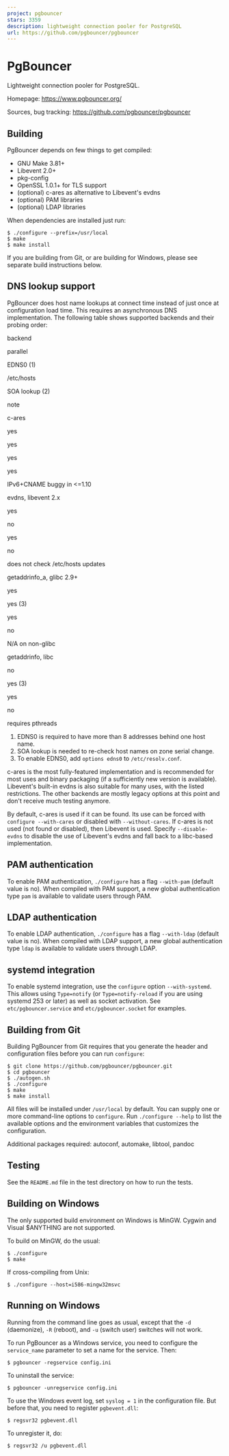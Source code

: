 ```yaml
---
project: pgbouncer
stars: 3359
description: lightweight connection pooler for PostgreSQL
url: https://github.com/pgbouncer/pgbouncer
---
```


PgBouncer
=========

Lightweight connection pooler for PostgreSQL.

Homepage: https://www.pgbouncer.org/

Sources, bug tracking: https://github.com/pgbouncer/pgbouncer

Building
--------

PgBouncer depends on few things to get compiled:

-   GNU Make 3.81+
-   Libevent 2.0+
-   pkg-config
-   OpenSSL 1.0.1+ for TLS support
-   (optional) c-ares as alternative to Libevent's evdns
-   (optional) PAM libraries
-   (optional) LDAP libraries

When dependencies are installed just run:

```
$ ./configure --prefix=/usr/local
$ make
$ make install
```

If you are building from Git, or are building for Windows, please see separate build instructions below.

DNS lookup support
------------------

PgBouncer does host name lookups at connect time instead of just once at configuration load time. This requires an asynchronous DNS implementation. The following table shows supported backends and their probing order:

backend

parallel

EDNS0 (1)

/etc/hosts

SOA lookup (2)

note

c-ares

yes

yes

yes

yes

IPv6+CNAME buggy in <=1.10

evdns, libevent 2.x

yes

no

yes

no

does not check /etc/hosts updates

getaddrinfo\_a, glibc 2.9+

yes

yes (3)

yes

no

N/A on non-glibc

getaddrinfo, libc

no

yes (3)

yes

no

requires pthreads

1.  EDNS0 is required to have more than 8 addresses behind one host name.
2.  SOA lookup is needed to re-check host names on zone serial change.
3.  To enable EDNS0, add `options edns0` to `/etc/resolv.conf`.

c-ares is the most fully-featured implementation and is recommended for most uses and binary packaging (if a sufficiently new version is available). Libevent's built-in evdns is also suitable for many uses, with the listed restrictions. The other backends are mostly legacy options at this point and don't receive much testing anymore.

By default, c-ares is used if it can be found. Its use can be forced with `configure --with-cares` or disabled with `--without-cares`. If c-ares is not used (not found or disabled), then Libevent is used. Specify `--disable-evdns` to disable the use of Libevent's evdns and fall back to a libc-based implementation.

PAM authentication
------------------

To enable PAM authentication, `./configure` has a flag `--with-pam` (default value is no). When compiled with PAM support, a new global authentication type `pam` is available to validate users through PAM.

LDAP authentication
-------------------

To enable LDAP authentication, `./configure` has a flag `--with-ldap` (default value is no). When compiled with LDAP support, a new global authentication type `ldap` is available to validate users through LDAP.

systemd integration
-------------------

To enable systemd integration, use the `configure` option `--with-systemd`. This allows using `Type=notify` (or `Type=notify-reload` if you are using systemd 253 or later) as well as socket activation. See `etc/pgbouncer.service` and `etc/pgbouncer.socket` for examples.

Building from Git
-----------------

Building PgBouncer from Git requires that you generate the header and configuration files before you can run `configure`:

```
$ git clone https://github.com/pgbouncer/pgbouncer.git
$ cd pgbouncer
$ ./autogen.sh
$ ./configure
$ make
$ make install
```

All files will be installed under `/usr/local` by default. You can supply one or more command-line options to `configure`. Run `./configure --help` to list the available options and the environment variables that customizes the configuration.

Additional packages required: autoconf, automake, libtool, pandoc

Testing
-------

See the `README.md` file in the test directory on how to run the tests.

Building on Windows
-------------------

The only supported build environment on Windows is MinGW. Cygwin and Visual $ANYTHING are not supported.

To build on MinGW, do the usual:

```
$ ./configure
$ make
```

If cross-compiling from Unix:

```
$ ./configure --host=i586-mingw32msvc
```

Running on Windows
------------------

Running from the command line goes as usual, except that the `-d` (daemonize), `-R` (reboot), and `-u` (switch user) switches will not work.

To run PgBouncer as a Windows service, you need to configure the `service_name` parameter to set a name for the service. Then:

```
$ pgbouncer -regservice config.ini
```

To uninstall the service:

```
$ pgbouncer -unregservice config.ini
```

To use the Windows event log, set `syslog = 1` in the configuration file. But before that, you need to register `pgbevent.dll`:

```
$ regsvr32 pgbevent.dll
```

To unregister it, do:

```
$ regsvr32 /u pgbevent.dll
```
